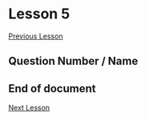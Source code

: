 # Lesson 5

[Previous Lesson](../lesson4/solutions.md)

<!-- Solutions below only -->

## Question Number / Name

<!-- Solutions above only -->

## End of document

[Next Lesson](../lesson6/solutions.md)
